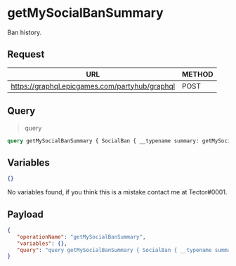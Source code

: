 # getMySocialBanSummary

Ban history.

## Request
| URL | METHOD |
| - | - |
| https://graphql.epicgames.com/partyhub/graphql | POST |

## Query
> query
```graphql
query getMySocialBanSummary { SocialBan { __typename summary: getMySocialBanSummary { __typename warnings { __typename acked } bans { __typename starts_at ends_at acked duration_s } } } }
```

## Variables
```json
{}
```
No variables found, if you think this is a mistake contact me at Tector#0001.

## Payload
```json
{
   "operationName": "getMySocialBanSummary",
   "variables": {},
   "query": "query getMySocialBanSummary { SocialBan { __typename summary: getMySocialBanSummary { __typename warnings { __typename acked } bans { __typename starts_at ends_at acked duration_s } } } }"
}
```